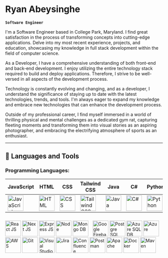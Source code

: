 # Ryan Abeysinghe

**`Software Engineer`**

I'm a Software Engineer based in College Park, Maryland. I find great satisfaction in the process of transforming concepts into cutting-edge applications.
Delve into my most recent experience, projects, and education, showcasing my knowledge in full stack development within the field of computer science.

As a Developer, I have a comprehensive understanding of both front-end and back-end development. I enjoy utilizing the entire technology stack required to build and deploy applications. Therefore, I strive to be well-versed in all aspects of the development process.

Technology is constantly evolving and changing, and as a developer, I understand the significance of staying up to date with the latest technologies, trends, and tools. I'm always eager to expand my knowledge and embrace new technologies that can enhance the development process.

Outside of my professional career, I find myself immersed in a world of thrilling physical and mental challenges as a dedicated gym rat, capturing fleeting moments and transforming them into visual stories as an aspiring photographer, and embracing the electrifying atmosphere of sports as an enthusiast.

---
## 🧰 Languages and Tools

### Programming Languages:

| JavaScript | HTML | CSS | Tailwind CSS | Java | C# | Python | Swift |
|----------|----------|----------|----------|----------|----------|----------|----------|    
| <img align="center" alt="JavaScript" width="50px" src="https://cdn.jsdelivr.net/gh/devicons/devicon@latest/icons/javascript/javascript-original.svg" /> | <img alt="HTML" width="50px" src="https://cdn.jsdelivr.net/gh/devicons/devicon@latest/icons/html5/html5-original.svg" /> | <img alt="CSS" width="50px" src="https://cdn.jsdelivr.net/gh/devicons/devicon@latest/icons/css3/css3-original.svg" /> | <img alt="Tailwind CSS" width="50px" src="https://cdn.jsdelivr.net/gh/devicons/devicon@latest/icons/tailwindcss/tailwindcss-original.svg" /> | <img alt="Java" width="50px" src="https://cdn.jsdelivr.net/gh/devicons/devicon@latest/icons/java/java-original.svg" /> | <img alt="C#" width="50px" src="https://cdn.jsdelivr.net/gh/devicons/devicon@latest/icons/csharp/csharp-original.svg" /> | <img alt="Python" width="50px" src="https://cdn.jsdelivr.net/gh/devicons/devicon@latest/icons/python/python-original.svg" /> | <img alt="Swift" width="50px" src="https://cdn.jsdelivr.net/gh/devicons/devicon@latest/icons/swift/swift-original.svg" /> |


<img alt="React JS" width="50px" src="https://cdn.jsdelivr.net/gh/devicons/devicon@latest/icons/react/react-original.svg" />
<img alt="Next JS" width="50px" src="https://cdn.jsdelivr.net/gh/devicons/devicon@latest/icons/nextjs/nextjs-original.svg" />
    <img alt="Express JS" width="50px" src="https://cdn.jsdelivr.net/gh/devicons/devicon@latest/icons/express/express-original.svg" />
    <img alt="Node" width="50px" src="https://cdn.jsdelivr.net/gh/devicons/devicon@latest/icons/nodejs/nodejs-original.svg" />
    <img alt="Mongo DB" width="50px" style="padding-right:10px; padding-top:10px;" src="https://cdn.jsdelivr.net/gh/devicons/devicon@latest/icons/mongodb/mongodb-original.svg" />
    <img alt="Google Firebase DB" width="50px" src="https://cdn.jsdelivr.net/gh/devicons/devicon@latest/icons/firebase/firebase-original.svg" />
    <img alt="Postgre SQL DB" width="50px" src="https://cdn.jsdelivr.net/gh/devicons/devicon@latest/icons/postgresql/postgresql-original.svg" />
    <img alt="Azure SQL DB" width="50px" src="https://cdn.jsdelivr.net/gh/devicons/devicon@latest/icons/azuresqldatabase/azuresqldatabase-original.svg" />
    <img alt="Azure" width="50px" src="https://cdn.jsdelivr.net/gh/devicons/devicon@latest/icons/azure/azure-original.svg" />
    <img alt="AWS" width="50px" src="https://cdn.jsdelivr.net/gh/devicons/devicon@latest/icons/amazonwebservices/amazonwebservices-original-wordmark.svg" />
    <img alt="Git" width="50px" src="https://cdn.jsdelivr.net/gh/devicons/devicon@latest/icons/git/git-original.svg" />
    <img alt="Visual Studio" width="50px" src="https://cdn.jsdelivr.net/gh/devicons/devicon@latest/icons/visualstudio/visualstudio-original.svg" />
    <img alt="Jira" width="50px" src="https://cdn.jsdelivr.net/gh/devicons/devicon@latest/icons/jira/jira-original.svg" />
    <img alt="Confluence" width="50px" src="https://cdn.jsdelivr.net/gh/devicons/devicon@latest/icons/confluence/confluence-original.svg" />
    <img alt="Postman" width="50px" src="https://cdn.jsdelivr.net/gh/devicons/devicon@latest/icons/postman/postman-original.svg" />
    <img alt="Apache" width="50px" src="https://cdn.jsdelivr.net/gh/devicons/devicon@latest/icons/apache/apache-original.svg" />
    <img alt="Docker" width="50px" src="https://cdn.jsdelivr.net/gh/devicons/devicon@latest/icons/docker/docker-original.svg" />
    <img alt="Maven" width="50px" src="https://cdn.jsdelivr.net/gh/devicons/devicon@latest/icons/maven/maven-original.svg" />

<!--
**ryanabeysinghe/ryanabeysinghe** is a ✨ _special_ ✨ repository because its `README.md` (this file) appears on your GitHub profile.


Here are some ideas to get you started:

- 🔭 I’m currently working on ...
- 🌱 I’m currently learning ...
- 👯 I’m looking to collaborate on ...
- 🤔 I’m looking for help with ...
- 💬 Ask me about ...
- 📫 How to reach me: ...
- 😄 Pronouns: ...
- ⚡ Fun fact: ...
-->
